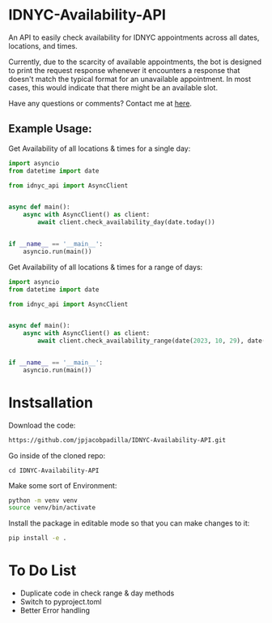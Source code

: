 # IDNYC-Availability-API

An API to easily check availability for IDNYC appointments across all dates, locations, and times.

Currently, due to the scarcity of available appointments, the bot is designed to print the request response whenever it encounters a response that doesn't match the typical format for an unavailable appointment. In most cases, this would indicate that there might be an available slot.

Have any questions or comments? Contact me at [here](https://jacobpadilla.com/contact).

## Example Usage:

Get Availability of all locations & times for a single day:
```python
import asyncio
from datetime import date

from idnyc_api import AsyncClient


async def main():
    async with AsyncClient() as client:
        await client.check_availability_day(date.today())


if __name__ == '__main__':
    asyncio.run(main())
```

Get Availability of all locations & times for a range of days:
```python
import asyncio
from datetime import date

from idnyc_api import AsyncClient


async def main():
    async with AsyncClient() as client:
        await client.check_availability_range(date(2023, 10, 29), date(2023, 11, 1))


if __name__ == '__main__':
    asyncio.run(main())
```

# Instsallation

Download the code:
```bash
https://github.com/jpjacobpadilla/IDNYC-Availability-API.git
```

Go inside of the cloned repo:
```
cd IDNYC-Availability-API
```

Make some sort of Environment:
```bash
python -m venv venv
source venv/bin/activate
```

Install the package in editable mode so that you can make changes to it:
```bash
pip install -e .
```

# To Do List
- Duplicate code in check range & day methods
- Switch to pyproject.toml
- Better Error handling


